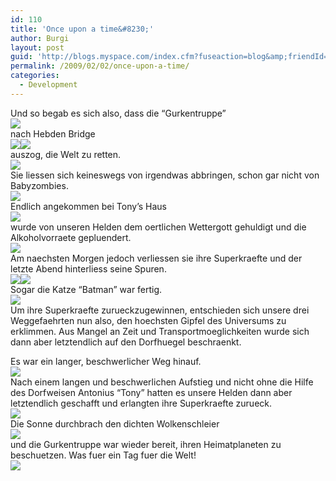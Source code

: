 ```yaml
---
id: 110
title: 'Once upon a time&#8230;'
author: Burgi
layout: post
guid: 'http://blogs.myspace.com/index.cfm?fuseaction=blog&amp;friendId=11116526'
permalink: /2009/02/02/once-upon-a-time/
categories:
  - Development
---
```



Und so begab es sich also, dass die &#8220;Gurkentruppe&#8221;  
![][1]  
nach Hebden Bridge  
![][2]![][3]  
auszog, die Welt zu retten.  
![][4]  
Sie liessen sich keineswegs von irgendwas abbringen, schon gar nicht von Babyzombies.  
![][5]  
Endlich angekommen bei Tony&#8217;s Haus  
![][6]  
wurde von unseren Helden dem oertlichen Wettergott gehuldigt und die Alkoholvorraete gepluendert.  
![][7]  
Am naechsten Morgen jedoch verliessen sie ihre Superkraefte und der letzte Abend hinterliess seine Spuren.  
![][8]![][9]  
Sogar die Katze &#8220;Batman&#8221; war fertig.  
![][10]  
Um ihre Superkraefte zurueckzugewinnen, entschieden sich unsere drei Weggefaehrten nun also, den hoechsten Gipfel des Universums zu erklimmen. Aus Mangel an Zeit und Transportmoeglichkeiten wurde sich dann aber letztendlich auf den Dorfhuegel beschraenkt.

Es war ein langer, beschwerlicher Weg hinauf.  
![][11]  
Nach einem langen und beschwerlichen Aufstieg und nicht ohne die Hilfe des Dorfweisen Antonius &#8220;Tony&#8221; hatten es unsere Helden dann aber letztendlich geschafft und erlangten ihre Superkraefte zurueck.  
![][12]  
Die Sonne durchbrach den dichten Wolkenschleier  
![][13]   
und die Gurkentruppe war wieder bereit, ihren Heimatplaneten zu beschuetzen. Was fuer ein Tag fuer die Welt!  
![][14]





 [1]: http://c1.ac-images.myspacecdn.com/images02/8/l_9669a63ba1544333acfed78099212744.jpg
 [2]: http://c2.ac-images.myspacecdn.com/images02/23/l_1ce2ee2c69cb4a9d80443e21a8d271ed.jpg
 [3]: http://c2.ac-images.myspacecdn.com/images02/9/l_71e2ba1424834b2e8d6ba0a62dd69925.jpg
 [4]: http://c1.ac-images.myspacecdn.com/images02/32/l_8960912062c64563bd1bde43d4fb1ab8.jpg
 [5]: http://c3.ac-images.myspacecdn.com/images02/55/l_d5d7bcaf52e44b58ae614a2440e6d016.jpg
 [6]: http://c2.ac-images.myspacecdn.com/images02/58/l_32d1c5ba94304d9e8a2074463c972de9.jpg
 [7]: http://c1.ac-images.myspacecdn.com/images02/28/l_08daa58dcf644d8aaa2aec6e532235e0.jpg
 [8]: http://c3.ac-images.myspacecdn.com/images02/29/l_f7aef17b7bec456d80922a78f39761f6.jpg
 [9]: http://c2.ac-images.myspacecdn.com/images02/43/l_20d981592ae64d95ae15ddf022326d9d.jpg
 [10]: http://c2.ac-images.myspacecdn.com/images02/32/l_c13691783dac4af08e90f4438a953dcd.jpg
 [11]: http://c4.ac-images.myspacecdn.com/images02/9/l_1832b1d71f89408a8813503ac824d7cb.jpg
 [12]: http://c2.ac-images.myspacecdn.com/images02/40/l_52813b8a63294730acec110e5a8df949.jpg
 [13]: http://c4.ac-images.myspacecdn.com/images02/12/l_d47e1239d71642cd938b95b421676283.jpg
 [14]: http://c3.ac-images.myspacecdn.com/images02/13/l_de1b627b87694499af62fb6b42bdd44e.jpg